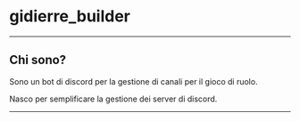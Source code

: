 # gidierre_builder

***

## Chi sono?

Sono un bot di discord per la gestione di canali per il gioco di ruolo.

Nasco per semplificare la gestione dei server di discord.

***